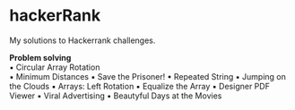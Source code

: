 # hackerRank  </br>

My solutions to Hackerrank challenges.</br>

**Problem solving**</br>
▪ Circular Array Rotation</br>
▪ Minimum Distances
▪ Save the Prisoner!
▪ Repeated String
▪ Jumping on the Clouds
▪ Arrays: Left Rotation
▪ Equalize the Array
▪ Designer PDF Viewer
▪ Viral Advertising
▪ Beautyful Days at the Movies






 
